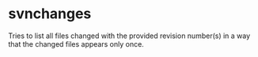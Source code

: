 # svnchanges
Tries to list all files changed with the provided revision number(s) in a way that the changed files appears only once.
